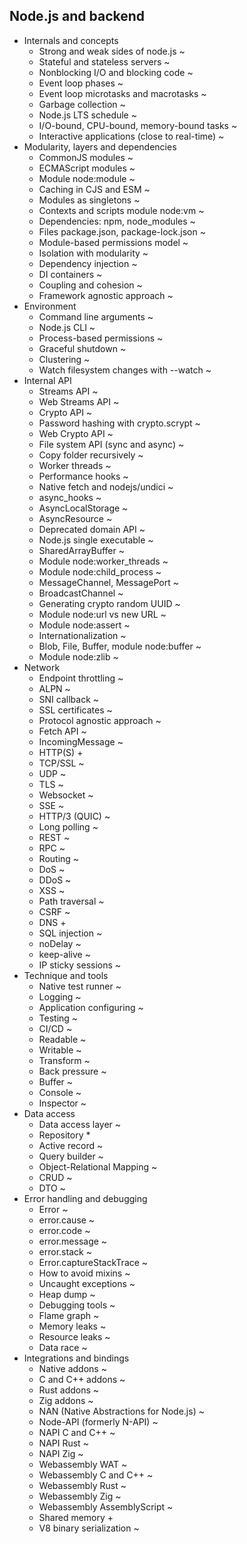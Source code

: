## Node.js and backend

- Internals and concepts
  - Strong and weak sides of node.js ~
  - Stateful and stateless servers ~
  - Nonblocking I/O and blocking code ~
  - Event loop phases ~
  - Event loop microtasks and macrotasks ~
  - Garbage collection ~
  - Node.js LTS schedule ~
  - I/O-bound, CPU-bound, memory-bound tasks ~
  - Interactive applications (close to real-time) ~
- Modularity, layers and dependencies
  - CommonJS modules ~
  - ECMAScript modules ~
  - Module node:module ~
  - Caching in CJS and ESM ~
  - Modules as singletons ~
  - Contexts and scripts module node:vm ~
  - Dependencies: npm, node_modules ~
  - Files package.json, package-lock.json ~
  - Module-based permissions model ~
  - Isolation with modularity ~
  - Dependency injection ~
  - DI containers ~
  - Coupling and cohesion ~
  - Framework agnostic approach ~
- Environment
  - Command line arguments ~
  - Node.js CLI ~
  - Process-based permissions ~
  - Graceful shutdown ~
  - Clustering ~
  - Watch filesystem changes with --watch ~
- Internal API
  - Streams API ~
  - Web Streams API ~
  - Crypto API ~
  - Password hashing with crypto.scrypt ~
  - Web Crypto API ~
  - File system API (sync and async) ~
  - Copy folder recursively ~
  - Worker threads ~
  - Performance hooks ~
  - Native fetch and nodejs/undici ~
  - async_hooks ~
  - AsyncLocalStorage ~
  - AsyncResource ~
  - Deprecated domain API ~
  - Node.js single executable ~
  - SharedArrayBuffer ~
  - Module node:worker_threads ~
  - Module node:child_process ~
  - MessageChannel, MessagePort ~
  - BroadcastChannel ~
  - Generating crypto random UUID ~
  - Module node:url vs new URL ~
  - Module node:assert ~
  - Internationalization ~
  - Blob, File, Buffer, module node:buffer ~
  - Module node:zlib ~
- Network
  - Endpoint throttling ~
  - ALPN ~
  - SNI callback ~
  - SSL certificates ~
  - Protocol agnostic approach ~
  - Fetch API ~
  - IncomingMessage ~
  - HTTP(S) +
  - TCP/SSL ~
  - UDP ~
  - TLS ~
  - Websocket ~
  - SSE ~
  - HTTP/3 (QUIC) ~
  - Long polling ~
  - REST ~
  - RPC ~
  - Routing ~
  - DoS ~
  - DDoS ~
  - XSS ~
  - Path traversal ~
  - CSRF ~
  - DNS +
  - SQL injection ~
  - noDelay ~
  - keep-alive ~
  - IP sticky sessions ~
- Technique and tools
  - Native test runner ~
  - Logging ~
  - Application configuring ~
  - Testing ~
  - CI/CD ~
  - Readable ~
  - Writable ~
  - Transform ~
  - Back pressure ~
  - Buffer ~
  - Console ~
  - Inspector ~
- Data access
  - Data access layer ~
  - Repository *
  - Active record ~
  - Query builder ~
  - Object-Relational Mapping ~
  - CRUD ~
  - DTO ~
- Error handling and debugging
  - Error ~
  - error.cause ~
  - error.code ~
  - error.message ~
  - error.stack ~
  - Error.captureStackTrace ~
  - How to avoid mixins ~
  - Uncaught exceptions ~
  - Heap dump ~
  - Debugging tools ~
  - Flame graph ~
  - Memory leaks ~
  - Resource leaks ~
  - Data race ~
- Integrations and bindings
  - Native addons ~
  - C and C++ addons ~
  - Rust addons ~
  - Zig addons ~
  - NAN (Native Abstractions for Node.js) ~
  - Node-API (formerly N-API) ~
  - NAPI C and C++ ~
  - NAPI Rust ~
  - NAPI Zig ~
  - Webassembly WAT ~
  - Webassembly C and C++ ~
  - Webassembly Rust ~
  - Webassembly Zig ~
  - Webassembly AssemblyScript ~
  - Shared memory +
  - V8 binary serialization ~
